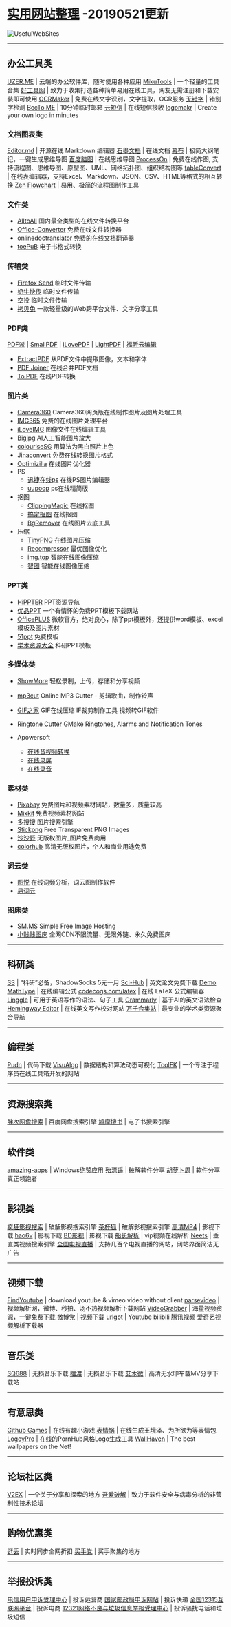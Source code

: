 # [实用网站整理](https://ctrlcoder.github.io/UsefulWebSites/)  -20190521更新
![UsefulWebSites](https://i.loli.net/2019/04/02/5ca3645b69391.png)

---

## 办公工具类

[UZER.ME](https://uzer.me/) | 云端的办公软件库，随时使用各种应用
[MikuTools](https://miku.tools/) | 一个轻量的工具合集
[好工具网](http://www.nicetool.net/) | 致力于收集打造各种简单易用在线工具，网友无需注册和下载安装即可使用
[OCRMaker](http://www.ocrmaker.com/) | 免费在线文字识别，文字提取，OCR服务
[无错字](https://wucuozi.com/demo/) | 错别字检测
[BccTo.ME](https://bccto.me/) | 10分钟临时邮箱
[云短信](https://www.pdflibr.com/) | 在线短信接收
[logomakr](https://logomakr.com/) | Create your own logo in minutes

### 文档图表类

[Editor.md](https://pandao.github.io/editor.md/) | 开源在线 Markdown 编辑器
[石墨文档](https://shimo.im) | 在线文档
[幕布](https://mubu.com/) | 极简大纲笔记，一键生成思维导图
[百度脑图](http://naotu.baidu.com/) | 在线思维导图
[ProcessOn](https://www.processon.com/) | 免费在线作图, 支持流程图、思维导图、原型图、UML、网络拓扑图、组织结构图等
[tableConvert](https://tableconvert.com/) | 在线表编辑器，支持Excel、Markdown、JSON、CSV、HTML等格式的相互转换
[Zen Flowchart](https://www.zenflowchart.com/) | 易用、极简的流程图制作工具

### 文件类

- [AlltoAll](http://www.alltoall.net/) 国内最全类型的在线文件转换平台
- [Office-Converter](https://cn.office-converter.com/) 免费在线文件转换器 
- [onlinedoctranslator](https://www.onlinedoctranslator.com/) 免费的在线文档翻译器
- [toePuB](https://toepub.com/zh/) 电子书格式转换


### 传输类
- [Firefox Send](https://send.firefox.com/) 临时文件传输
- [奶牛快传](https://cowtransfer.com/) 临时文件传输
- [空投](https://airportal.cn/) 临时文件传输
- [拷贝兔](https://cp.anyknew.com/) 一款轻量级的Web跨平台文件、文字分享工具


### PDF类

[PDF派](https://www.pdfpai.com/) | [SmallPDF](https://smallpdf.com/cn) | [iLovePDF](https://www.ilovepdf.com/zh-cn) | [LightPDF](https://lightpdf.com/zh/) | [福昕云编辑](http://edit.foxitcloud.cn/) 
   
- [ExtractPDF](https://www.extractpdf.com/zh.html) 从PDF文件中提取图像，文本和字体
- [PDF Joiner](https://pdfjoiner.com/zh/) 在线合并PDF文档
- [To PDF](https://topdf.com/zh/) 在线PDF转换

### 图片类
   
- [Camera360](http://web.camera360.com/) Camera360网页版在线制作图片及图片处理工具
- [IMG365](http://www.img365.cn/) 免费的在线图片处理平台
- [iLoveIMG](https://www.iloveimg.com/zh-cn) 图像文件在线编辑工具
- [Bigjpg](http://bigjpg.com/) AI人工智能图片放大
- [colouriseSG](https://colourise.sg/) 用算法为黑白照片上色
- [Jinaconvert](https://jinaconvert.com/cn/) 免费在线转换图片格式
- [Optimizilla](https://imagecompressor.com/zh/) 在线图片优化器
- PS
   - [迅捷在线ps](http://ps.xunjiepdf.com/) 在线PS图片编辑器
   - [uupoop](https://www.uupoop.com/) ps在线精简版
- 抠图
   - [ClippingMagic](https://clippingmagic.com/) 在线抠图
   - [搞定抠图](https://www.gaoding.com/koutu) 在线抠图
   - [BgRemover](http://www.aigei.com/bgremover/)  在线图片去底工具
- 压缩
   - [TinyPNG](https://tinypng.com/) 在线图片压缩
   - [Recompressor](https://zh.recompressor.com/) 最优图像优化
   - [img.top](https://img.top/) 智能在线图像压缩
   - [智图](https://zhitu.isux.us/) 智能在线图像压缩


### PPT类

- [HiPPTER](http://www.hippter.com/)  PPT资源导航
- [优品PPT](http://www.ypppt.com/) 一个有情怀的免费PPT模板下载网站
- [OfficePLUS](http://www.ypppt.com/) 微软官方，绝对良心，除了ppt模板外，还提供word模板、excel模板及图片素材
- [51ppt](http://www.51pptmoban.com/ppt/) 免费模板
- [学术资源大全](http://www.xszydq.com) 科研PPT模板

### 多媒体类
- [ShowMore](https://showmore.com/zh/) 轻松录制，上传，存储和分享视频
- [mp3cut](https://mp3cut.net/cn/) Online MP3 Cutter - 剪辑歌曲，制作铃声
- [GIF之家](https://tool.gifhome.com/) GIF在线压缩 IF裁剪制作工具 视频转GIF软件
- [Ringtone Cutter](https://ringtonecutter.com/) GMake Ringtones, Alarms and Notification Tones

- Apowersoft
   - [在线音视频转换](https://www.apowersoft.cn/free-online-video-converter) 
   - [在线录屏](https://www.apowersoft.cn/free-online-screen-recorder) 
   - [在线录音](https://www.apowersoft.cn/free-audio-recorder-online) 
 
### 素材类

- [Pixabay](https://pixabay.com/zh/) 免费图片和视频素材网站，数量多，质量较高
- [Mixkit](https://mixkit.co/) 免费视频素材网站
- [多搜搜](http://duososo.com/index.php) 图片搜索引擎
- [Stickpng](http://www.stickpng.com/) Free Transparent PNG Images
- [沙沙野](https://www.ssyer.com/home) 无版权图片_图片免费商用
- [colorhub](https://colorhub.me/) 高清无版权图片，个人和商业用途免费

### 词云类

- [图悦](http://www.picdata.cn/index.php) 在线词频分析，词云图制作软件
- [易词云](http://yciyun.com/) 

### 图床类

- [SM.MS](https://sm.ms/) Simple Free Image Hosting
- [小贱贱图床](https://pic.xiaojianjian.net/) 全网CDN不限流量、无限外链、永久免费图床 


------

## 科研类

[SS](https://a.aiguobit.com/users/register/f19a5876554b99d13550d1cb9549ede6) | “科研”必备，ShadowSocks 5元一月
[Sci-Hub](http://sci-hub.tw/ ) | 英文论文免费下载
[Demo MathType](http://www.wiris.com/editor/demo/zh/developers ) | 在线编辑公式
[codecogs.com/latex](https://www.codecogs.com/latex/eqneditor.php) | 在线 LaTeX 公式编辑器
[Linggle](https://linggle.com/) | 可用于英语写作的语法、句子工具
[Grammarly](https://www.grammarly.com/) | 基于AI的英文语法检查
[Hemingway Editor](http://www.hemingwayapp.com/) | 在线英文写作校对网站
[万千合集站](http://www.hejizhan.com/html/search) | 最专业的学术类资源聚合导航

------

## 编程类

[Pudn](http://www.pudn.com/) | 代码下载
[VisuAlgo](https://visualgo.net/zh) | 数据结构和算法动态可视化
[ToolFK](https://www.toolfk.com/) | 一个专注于程序员在线工具箱开发的网站

------

## 资源搜索类


[胖次网盘搜索](https://www.panc.cc/) | 百度网盘搜索引擎
[鸠摩搜书](https://www.jiumodiary.com/) | 电子书搜索引擎

------

## 软件类

[amazing-apps](https://amazing-apps.gitbook.io/windows-apps-that-amaze-us/zh-cn) | Windows绝赞应用 
[殆漂遥](https://www.laomoit.com/) | 破解软件分享
[胡萝卜周](http://www.carrotchou.blog/) | 软件分享真正领跑者

------

## 影视类

[疯狂影视搜索](http://ifkdy.com/) | 破解影视搜索引擎
[茶杯狐](https://www.cupfox.com/) | 破解影视搜索引擎
[高清MP4](http://www.mp4ba.com/) | 影视下载
[hao6v](http://www.hao6v.com/) | 影视下载
[BD影视](https://www.bd-film.cc/) | 影视下载
[船长解析](http://czjx8.com/) | vip视频在线解析
[Neets](https://neets.cc/) | 垂直类视频搜索引擎
[全国电视直播](http://bddn.cn/zb.htm) | 支持几百个电视直播的网站，网站界面简洁无广告

------

## 视频下载

[FindYoutube](http://www.ytb.io/) | download youtube & vimeo video without client
[parsevideo](https://www.parsevideo.com/) | 视频解析网，微博、秒拍、汤不热视频解析下载网站
[VideoGrabber](https://www.videograbber.net/zh/) | 海量视频资源，一键免费下载
[微博党](http://weibodang.cn/) | 视频下载
[urlgot](https://www.urlgot.com/zh_CN/) | Youtube bilibili 腾讯视频 爱奇艺视频解析下载器

------

## 音乐类

[SQ688](https://www.sq688.com/) | 无损音乐下载
[摆渡](http://www.baiduonce.com/index.html) | 无损音乐下载
[艾木微](https://www.hd-mv.com/) | 高清无水印车载MV分享下载站

------

## 有意思类

[Github Games](https://likexia.gitee.io/game/index.html) | 在线有趣小游戏
[表情锅](https://app.xuty.tk/static/app/index.html) | 在线生成王境泽、为所欲为等表情包
[LogoyPro](https://logoly.pro) | 在线的PornHub风格Logo生成工具
[WallHaven](https://alpha.wallhaven.cc/) | The best wallpapers on the Net!

------

## 论坛社区类

[V2EX](https://www.v2ex.com) | 一个关于分享和探索的地方
[吾爱破解](https://www.52pojie.cn/) | 致力于软件安全与病毒分析的非营利性技术论坛

------

## 购物优惠类

[逛丢](https://guangdiu.com/) | 实时同步全网折扣
[买手党](https://www.maishoudang.com/) | 买手聚集的地方

------

## 举报投诉类

[电信用户申诉受理中心](http://www.chinatcc.gov.cn/) | 投诉运营商
[国家邮政局申诉网站](http://sswz.spb.gov.cn/) | 投诉快递
[全国12315互联网平台](http://www.12315.cn/) | 投诉电商
[12321网络不良与垃圾信息举报受理中心](https://www.12321.cn/) | 投诉骚扰电话和垃圾短信
